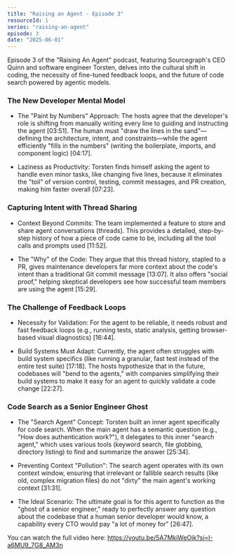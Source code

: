 ```yaml
---
title: "Raising an Agent - Episode 3"
resourceId: 1
series: "raising-an-agent"
episode: 3
date: "2025-06-01"
---
```


Episode 3 of the "Raising An Agent" podcast, featuring Sourcegraph's CEO Quinn and software engineer Torsten, delves into the cultural shift in coding, the necessity of fine-tuned feedback loops, and the future of code search powered by agentic models.

### The New Developer Mental Model

- The "Paint by Numbers" Approach: The hosts agree that the developer's role is shifting from manually writing every line to guiding and instructing the agent [03:51]. The human must "draw the lines in the sand"—defining the architecture, intent, and constraints—while the agent efficiently "fills in the numbers" (writing the boilerplate, imports, and component logic) [04:17].

- Laziness as Productivity: Torsten finds himself asking the agent to handle even minor tasks, like changing five lines, because it eliminates the "toil" of version control, testing, commit messages, and PR creation, making him faster overall [07:23].

### Capturing Intent with Thread Sharing

- Context Beyond Commits: The team implemented a feature to store and share agent conversations (threads). This provides a detailed, step-by-step history of how a piece of code came to be, including all the tool calls and prompts used [11:52].

- The "Why" of the Code: They argue that this thread history, stapled to a PR, gives maintenance developers far more context about the code's intent than a traditional Git commit message [13:07]. It also offers "social proof," helping skeptical developers see how successful team members are using the agent [15:29].

### The Challenge of Feedback Loops

- Necessity for Validation: For the agent to be reliable, it needs robust and fast feedback loops (e.g., running tests, static analysis, getting browser-based visual diagnostics) [16:44].

- Build Systems Must Adapt: Currently, the agent often struggles with build system specifics (like running a granular, fast test instead of the entire test suite) [17:18]. The hosts hypothesize that in the future, codebases will "bend to the agents," with companies simplifying their build systems to make it easy for an agent to quickly validate a code change [22:27].

### Code Search as a Senior Engineer Ghost

- The "Search Agent" Concept: Torsten built an inner agent specifically for code search. When the main agent has a semantic question (e.g., "How does authentication work?"), it delegates to this inner "search agent," which uses various tools (keyword search, file globbing, directory listing) to find and summarize the answer [25:34].

- Preventing Context "Pollution": The search agent operates with its own context window, ensuring that irrelevant or fallible search results (like old, complex migration files) do not "dirty" the main agent's working context [31:31].

- The Ideal Scenario: The ultimate goal is for this agent to function as the "ghost of a senior engineer," ready to perfectly answer any question about the codebase that a human senior developer would know, a capability every CTO would pay "a lot of money for" [26:47].

You can watch the full video here: <https://youtu.be/5A7MkiWeOjk?si=I-a6MU9_7G8_AM3n>
